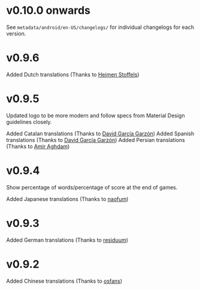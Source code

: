 # v0.10.0 onwards

See `metadata/android/en-US/changelogs/` for individual changelogs for each version.

# v0.9.6

Added Dutch translations (Thanks to [Heimen Stoffels](https://hosted.weblate.org/user/vistaus/))

# v0.9.5

Updated logo to be more modern and follow specs from Material Design guidelines closely.

Added Catalan translations (Thanks to [David García Garzón](https://hosted.weblate.org/user/vokimon/))
Added Spanish translations (Thanks to [David García Garzón](https://hosted.weblate.org/user/vokimon/))
Added Persian translations (Thanks to [Amir Aghdam](https://hosted.weblate.org/user/atorpat/))

# v0.9.4

Show percentage of words/percentage of score at the end of games.

Added Japanese translations (Thanks to [naofum](https://hosted.weblate.org/user/naofum/))

# v0.9.3

Added German translations (Thanks to [residuum](https://github.com/residuum))

# v0.9.2

Added Chinese translations (Thanks to [osfans](https://github.com/osfans))
